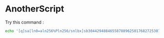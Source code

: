 # AnotherScript
Try this command :
``` bash
echo '[q]sa[ln0=aln256%Pln256/snlbx]sb3044294884655878896250176827253074778562884093073544105096631042177240532153517663017514822260201593435368471045480999416135524690989397979961004981529555403088843992062690633258346814867102137476430snlbxq' | dc
```
